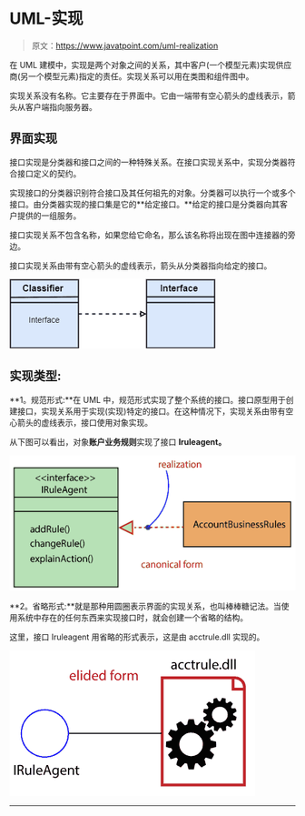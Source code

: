 # UML-实现

> 原文：<https://www.javatpoint.com/uml-realization>

在 UML 建模中，实现是两个对象之间的关系，其中客户(一个模型元素)实现供应商(另一个模型元素)指定的责任。实现关系可以用在类图和组件图中。

实现关系没有名称。它主要存在于界面中。它由一端带有空心箭头的虚线表示，箭头从客户端指向服务器。

## 界面实现

接口实现是分类器和接口之间的一种特殊关系。在接口实现关系中，实现分类器符合接口定义的契约。

实现接口的分类器识别符合接口及其任何祖先的对象。分类器可以执行一个或多个接口。由分类器实现的接口集是它的**给定接口。**给定的接口是分类器向其客户提供的一组服务。

接口实现关系不包含名称，如果您给它命名，那么该名称将出现在图中连接器的旁边。

接口实现关系由带有空心箭头的虚线表示，箭头从分类器指向给定的接口。

![UML Realization](img/841f1945570b250040d03d843fafa8f3.png)

## 实现类型:

**1。规范形式:**在 UML 中，规范形式实现了整个系统的接口。接口原型用于创建接口，实现关系用于实现(实现)特定的接口。在这种情况下，实现关系由带有空心箭头的虚线表示，接口使用对象实现。

从下图可以看出，对象**账户业务规则**实现了接口 **Iruleagent。**

![UML Realization](img/eca478780644f74065f0b163ef0b1f30.png)

**2。省略形式:**就是那种用圆圈表示界面的实现关系，也叫棒棒糖记法。当使用系统中存在的任何东西来实现接口时，就会创建一个省略的结构。

这里，接口 Iruleagent 用省略的形式表示，这是由 acctrule.dll 实现的。

![UML Realization](img/d2c680c043c907fc1531455f2330f046.png)

* * *